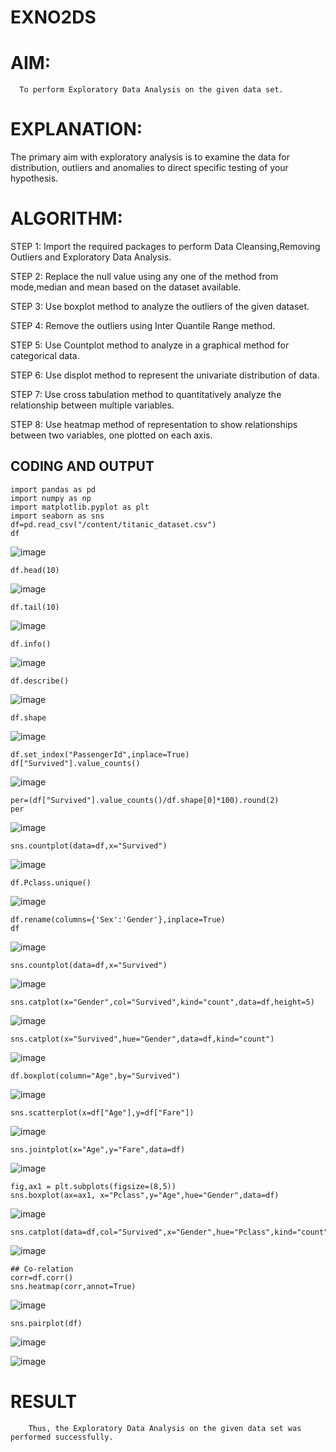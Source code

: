 # EXNO2DS
# AIM:
      To perform Exploratory Data Analysis on the given data set.
      
# EXPLANATION:
  The primary aim with exploratory analysis is to examine the data for distribution, outliers and anomalies to direct specific testing of your hypothesis.
  
# ALGORITHM:
STEP 1: Import the required packages to perform Data Cleansing,Removing Outliers and Exploratory Data Analysis.

STEP 2: Replace the null value using any one of the method from mode,median and mean based on the dataset available.

STEP 3: Use boxplot method to analyze the outliers of the given dataset.

STEP 4: Remove the outliers using Inter Quantile Range method.

STEP 5: Use Countplot method to analyze in a graphical method for categorical data.

STEP 6: Use displot method to represent the univariate distribution of data.

STEP 7: Use cross tabulation method to quantitatively analyze the relationship between multiple variables.

STEP 8: Use heatmap method of representation to show relationships between two variables, one plotted on each axis.

## CODING AND OUTPUT
```
import pandas as pd
import numpy as np
import matplotlib.pyplot as plt
import seaborn as sns
df=pd.read_csv("/content/titanic_dataset.csv")
df
```
![image](https://github.com/user-attachments/assets/da11e46d-1fa9-4206-a096-7ca38ca93138)
```
df.head(10)
```
![image](https://github.com/user-attachments/assets/c5bdf8ac-bf0d-4dd5-a9c3-594564348ff6)
```
df.tail(10)
```
![image](https://github.com/user-attachments/assets/5a1102e2-cc2b-4715-8db8-835347ab67db)
```
df.info()
```
![image](https://github.com/user-attachments/assets/19b25e01-b764-4b6f-89e6-8fa2692a25fa)
```
df.describe()
```
![image](https://github.com/user-attachments/assets/0374a6bd-4ac4-4179-9cf5-e7ba10521154)
```
df.shape
```
![image](https://github.com/user-attachments/assets/ffa2cbde-65f4-43b4-93a2-2b59cfba58a4)
```
df.set_index("PassengerId",inplace=True)
df["Survived"].value_counts()
```
![image](https://github.com/user-attachments/assets/f7d5e877-dd40-4d5e-be50-066c9c0032bd)
```
per=(df["Survived"].value_counts()/df.shape[0]*100).round(2)
per
```
![image](https://github.com/user-attachments/assets/c06bafaa-d0fe-4d8d-824b-a70831bc82dd)
```
sns.countplot(data=df,x="Survived")
```
![image](https://github.com/user-attachments/assets/249d6127-dce2-4d0f-80b3-3ec6cd2aefdb)
```
df.Pclass.unique()
```
![image](https://github.com/user-attachments/assets/90183f2f-c6a0-4892-bdc7-9cce2dc479dc)

```
df.rename(columns={'Sex':'Gender'},inplace=True)
df
```
![image](https://github.com/user-attachments/assets/c21866e5-b2cc-4557-aed7-dafb6b224edc)
```
sns.countplot(data=df,x="Survived")
```
![image](https://github.com/user-attachments/assets/b06eb160-3887-4b8c-9563-88cfd870c05a)
```
sns.catplot(x="Gender",col="Survived",kind="count",data=df,height=5)
```
![image](https://github.com/user-attachments/assets/30d21430-55f4-42cb-924c-a13909fd8027)
```
sns.catplot(x="Survived",hue="Gender",data=df,kind="count")
```
![image](https://github.com/user-attachments/assets/c70f3e59-263d-4dd5-808c-549ff511ae3c)
```
df.boxplot(column="Age",by="Survived")
```
![image](https://github.com/user-attachments/assets/b958388f-a96e-4993-ad68-b4131cb83bcf)
```
sns.scatterplot(x=df["Age"],y=df["Fare"])
```
![image](https://github.com/user-attachments/assets/e74dcf08-fe27-41b5-9438-5d78bb711cbb)
```
sns.jointplot(x="Age",y="Fare",data=df)
```
![image](https://github.com/user-attachments/assets/04bd92ad-d0e5-4be8-a904-d935589d5b9b)

```
fig,ax1 = plt.subplots(figsize=(8,5))
sns.boxplot(ax=ax1, x="Pclass",y="Age",hue="Gender",data=df)
```
![image](https://github.com/user-attachments/assets/03485e50-90ac-4a38-a3f9-02a01be83c78)
```
sns.catplot(data=df,col="Survived",x="Gender",hue="Pclass",kind="count")
```
![image](https://github.com/user-attachments/assets/e57e79ae-65c3-410c-8c77-62dfba5b9af3)
```
## Co-relation
corr=df.corr()
sns.heatmap(corr,annot=True)
```
![image](https://github.com/user-attachments/assets/4ff74237-9ee9-4c65-98ea-4751db167a76)
```
sns.pairplot(df)
```
![image](https://github.com/user-attachments/assets/9ae10350-e571-4c05-b270-afafd56c3200)

![image](https://github.com/user-attachments/assets/49e671af-9496-473d-83b3-b48a433c23a9)

# RESULT
        Thus, the Exploratory Data Analysis on the given data set was performed successfully.
